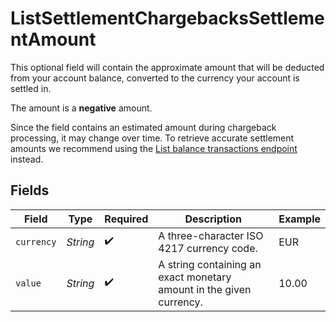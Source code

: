 # ListSettlementChargebacksSettlementAmount

This optional field will contain the approximate amount that will be deducted from your account balance, converted
to the currency your account is settled in.

The amount is a **negative** amount.

Since the field contains an estimated amount during chargeback processing, it may change over time. To retrieve
accurate settlement amounts we recommend using the [List balance transactions endpoint](list-balance-transactions)
instead.


## Fields

| Field                                                               | Type                                                                | Required                                                            | Description                                                         | Example                                                             |
| ------------------------------------------------------------------- | ------------------------------------------------------------------- | ------------------------------------------------------------------- | ------------------------------------------------------------------- | ------------------------------------------------------------------- |
| `currency`                                                          | *String*                                                            | :heavy_check_mark:                                                  | A three-character ISO 4217 currency code.                           | EUR                                                                 |
| `value`                                                             | *String*                                                            | :heavy_check_mark:                                                  | A string containing an exact monetary amount in the given currency. | 10.00                                                               |